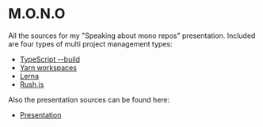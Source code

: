 # M.O.N.O

All the sources for my "Speaking about mono repos" presentation.
Included are four types of multi project management types:

* [TypeScript --build](projects/typescript)
* [Yarn workspaces](projects/yarn)
* [Lerna](projects/lerna)
* [Rush.js](projects/rush)

Also the presentation sources can be found here:

* [Presentation](presentation)
